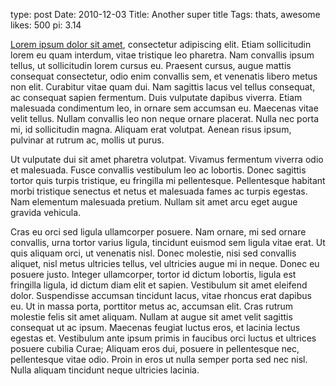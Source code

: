 type: post
Date: 2010-12-03
Title: Another super title
Tags: thats, awesome
likes: 500
pi: 3.14

[Lorem ipsum dolor sit amet](about-page:content), consectetur adipiscing elit. Etiam sollicitudin lorem eu quam interdum, vitae tristique leo pharetra. Nam convallis ipsum tellus, ut sollicitudin lorem cursus eu. Praesent cursus, augue mattis consequat consectetur, odio enim convallis sem, et venenatis libero metus non elit. Curabitur vitae quam dui. Nam sagittis lacus vel tellus consequat, ac consequat sapien fermentum. Duis vulputate dapibus viverra. Etiam malesuada condimentum leo, in ornare sem accumsan eu. Maecenas vitae velit tellus. Nullam convallis leo non neque ornare placerat. Nulla nec porta mi, id sollicitudin magna. Aliquam erat volutpat. Aenean risus ipsum, pulvinar at rutrum ac, mollis ut purus.

Ut vulputate dui sit amet pharetra volutpat. Vivamus fermentum viverra odio et malesuada. Fusce convallis vestibulum leo ac lobortis. Donec sagittis tortor quis turpis tristique, eu fringilla mi pellentesque. Pellentesque habitant morbi tristique senectus et netus et malesuada fames ac turpis egestas. Nam elementum malesuada pretium. Nullam sit amet arcu eget augue gravida vehicula.

Cras eu orci sed ligula ullamcorper posuere. Nam ornare, mi sed ornare convallis, urna tortor varius ligula, tincidunt euismod sem ligula vitae erat. Ut quis aliquam orci, ut venenatis nisl. Donec molestie, nisi sed convallis aliquet, nisl metus ultricies tellus, vel ultricies augue mi in neque. Donec eu posuere justo. Integer ullamcorper, tortor id dictum lobortis, ligula est fringilla ligula, id dictum diam elit et sapien. Vestibulum sit amet eleifend dolor. Suspendisse accumsan tincidunt lacus, vitae rhoncus erat dapibus eu. Ut in massa porta, porttitor metus ac, accumsan elit. Cras rutrum molestie felis sit amet aliquam. Nullam at augue sit amet velit sagittis consequat ut ac ipsum. Maecenas feugiat luctus eros, et lacinia lectus egestas et. Vestibulum ante ipsum primis in faucibus orci luctus et ultrices posuere cubilia Curae; Aliquam eros dui, posuere in pellentesque nec, pellentesque vitae odio. Proin in eros ut nulla semper porta sed nec nisl. Nulla aliquam tincidunt neque ultricies lacinia.
